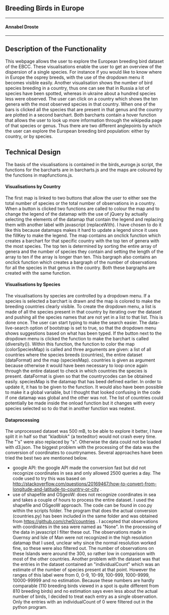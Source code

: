 ## Breeding Birds in Europe
----------------------------------------------

#### Annabel Droste
----------------------------------------------

## Description of the Functionality
This webpage allows the user to explore the European breeding bird dataset of the EBCC. These visualisations enable the user to get an overview
of the dispersion of a single species. For instance if you would like to know where in Europe the osprey breeds, with the use of the dropdown menu it becomes visible easily. 
Another visualisation shows the number of bird species breeding in a country, thus one can see that in Russia a lot of species have been spotted, whereas in ukraine
about a hundred species less were observed. The user can click on a country which shows the ten genera with the most observed species in that country. When one of the bars is clicked
all the species that are present in that genus and the country are plotted in a second barchart. Both barcharts contain a hover function that allows the user to look up
more information through the wikipedia page of that species or genus. Thus there are two different anglepoints by which the user can explore the European breeding bird population: 
either by country, or by species. 

## Technical Design
The basis of the visualisations is contained in the birds_euroge.js script, the functions for the barcharts are in barcharts.js and the maps are coloured by the functions in mapfunctions.js.

#### Visualisations by Country
The first map is linked to two buttons that allow the user to either see the total number of species or the total number of observations in a country. 
When a button is clicked two functions are called to colour the map and to change the legend of the datamap with the use of jQuery by actually selecting the <td> elements of the datamap that contain the legend and replacing them 
with another label with javascript (replaceWith). I have chosen to do it like this because datamaps makes it hard to update a legend since it uses the fillKey to make the legend.
The map contains an onclick function which creates a barchart for that specific country with the top ten of genera with the most species. The top ten is determined by
sorting the entire array of genera and the number of species they contain and setting the length of the array to ten if the array is longer than ten. This
bargraph also contains an onclick function which creates a bargraph of the number of observations for all the species in that genus in the country. Both these bargraphs
are created with the same function. 

#### Visualisations by Species
The visualisations by species are controlled by a dropdown menu. If a species is selected a barchart is drawn and the map is colored to make the breeding countries clearly
visible. To create the dropdown menu, a list is made of all the species present in that country by iterating over the dataset and pushing all the species names that are not yet in 
a list to that list. This is done once. The user can start typing to make the search easier. The data-live-search option of bootstrap is set to true, so that the 
dropdown menu shows suggestions based on what has been typed. If the button next to the dropdown menu is clicked the function to make the barchart is called (diversity()). 
Within this function, the function to color the map (colorSpeciesMap) is called and three arguments are given: a list of all countries where the species breeds (countries), the entire
dataset (dataFormat) and the map (speciesMap). countries is given as argument because otherwise it would have been necessary to loop once again through the entire dataset to check in which 
countries the species is present. dataFormat is given so that the countrycodes can be obtained easily. speciesMap is the datamap that has beed defined earlier. In order to update it, 
it has to be given to the function. It would also have been possible to make it a global variable, but I thought that looked confusing in the code if one datamap was global and the other was not. 
The list of countries could potentially be made inside the onload function but it changes with every species selected so to do that in another function was neatest.

#### Dataprocessing
The unprocessed dataset was 500 mB, to be able to explore it better, I have split it in half so that "kladblok" (a texteditor) would not crash every time. The "'s" were also replaced
by "s". Otherwise the data could not be loaded with d3.json. The biggest problem with the processing of the data was the conversion of coordinates to countrynames. 
Several approaches have been tried the best two are mentioned below. 
- google API: the google API made the conversion fast but did not recognize coordinates in sea and only allowed 2500 queries a day. The code used to try this was based on http://stackoverflow.com/questions/20169467/how-to-convert-from-longitude-and-latitude-to-country-or-city .
- use of shapefile and OSgeoW: does not recognize coordinates in sea and takes a couple of hours to process the entire dataset. 
I used the shapefile and OSgeoW approach. The code can be found in coo.py within the scripts folder. The program that does the actual conversion (countries.py) has been included in the same folder
and was obtained from https://github.com/che0/countries . I accepted that observations with coordinates in the sea were named as "None". In the processing of the data in javascript I filter these out.
The observations made in Guernsy and Isle of Man were not recognized in the high resolution datamap that I used, unclear why since the normal resolution worked fine, so these were also filtered out. 
The number of observations on these Islands were around the 300, so rather low in comparison with most of the other countries. 
Another problem with the dataset was that the entries in the dataset contained an "individualCount" which was an estimate of the number of species present at that point. 
However the ranges of this label were from 0, 0-9, 10-99, 100-999, 1000-9999, 10000-99999 and no estimation. Because these numbers are hardly comparable (110 breeding birds viewed in a spot is quite different from 810 breeding birds) and
no estimation says even less about the actual number of birds, I decided to treat each entry as a single observation. Only the entries with an individualCount of 0 were filtered out in the python program. 


 
